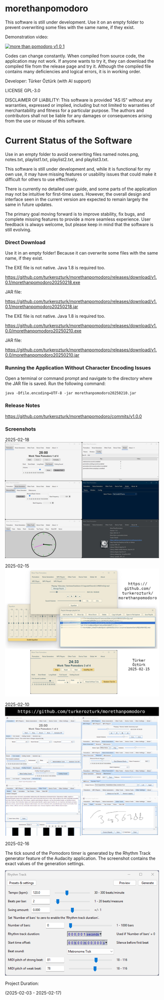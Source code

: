 # morethanpomodoro

This software is still under development. 
Use it on an empty folder to prevent overwriting some files with the same name, if they exist.

Demonstration video:



[![more than pomodoro v1 0 1](https://img.youtube.com/vi/MnrVY8t-cGk/0.jpg)](https://www.youtube.com/watch?v=MnrVY8t-cGk)


Codes can change constantly. When compiled from source code, the application may not work. If anyone wants to try it, they can download the compiled file from the release page and try it. Although the compiled file contains many deficiencies and logical errors, it is in working order.

Developer: Türker Öztürk (with AI support)

LICENSE GPL-3.0

DISCLAIMER OF LIABILITY:
This software is provided "AS IS" without any warranties, expressed or implied, including but not limited to warranties of merchantability and fitness for a particular purpose. The authors and contributors shall not be liable for any damages or consequences arising from the use or misuse of this software.




# Current Status of the Software

Use in an empty folder to avoid overwriting files named notes.png, notes.txt, playlist1.txt, playlist2.txt, and playlist3.txt.

This software is still under development and, while it is functional for my own use, it may have missing features or usability issues that could make it difficult for others to use effectively.

There is currently no detailed user guide, and some parts of the application may not be intuitive for first-time users. However, the overall design and interface seen in the current version are expected to remain largely the same in future updates.

The primary goal moving forward is to improve stability, fix bugs, and complete missing features to provide a more seamless experience. User feedback is always welcome, but please keep in mind that the software is still evolving.

### Direct Download

Use it in an empty folder! Because it can overwrite some files with the same name, if they exist.

The EXE file is not native. Java 1.8 is required too.


https://github.com/turkerozturk/morethanpomodoro/releases/download/v1.0.1/morethanpomodoro20250218.exe

JAR file:

https://github.com/turkerozturk/morethanpomodoro/releases/download/v1.0.1/morethanpomodoro20250218.jar



The EXE file is not native. Java 1.8 is required too.

https://github.com/turkerozturk/morethanpomodoro/releases/download/v1.0.0/morethanpomodoro20250210.exe

JAR file:

https://github.com/turkerozturk/morethanpomodoro/releases/download/v1.0.0/morethanpomodoro20250210.jar

### Running the Application Without Character Encoding Issues

Open a terminal or command prompt and navigate to the directory where the JAR file is saved.
Run the following command:

    java -Dfile.encoding=UTF-8 -jar morethanpomodoro20250210.jar


### Release Notes

https://github.com/turkerozturk/morethanpomodoro/commits/v1.0.0

### Screenshots

2025-02-18
![Screenshot](screenshot20250218.jpg)



2025-02-15
![Screenshot](screenshot20250215.png)

2025-02-10
![Screenshot](screenshot.png)

2025-02-16

The tick sound of the Pomodoro timer is generated by the Rhythm Track generator feature of the Audacity application. The screenshot contains the exact values of the generation settings.

![pomodoro.tick.sound.wav.file](pomodoro.tick.sound.wav.file.png)


Project Duration:

(2025-02-03 - 2025-02-17)